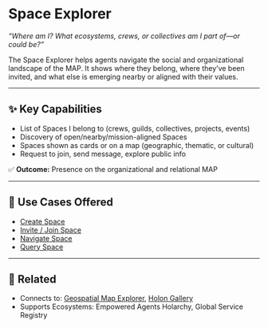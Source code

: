 # Space Explorer

_“Where am I? What ecosystems, crews, or collectives am I part of—or could be?”_

The Space Explorer helps agents navigate the social and organizational landscape of the MAP. It shows where they belong, where they’ve been invited, and what else is emerging nearby or aligned with their values.

---

## ✨ Key Capabilities

- List of Spaces I belong to (crews, guilds, collectives, projects, events)
- Discovery of open/nearby/mission-aligned Spaces
- Spaces shown as cards or on a map (geographic, thematic, or cultural)
- Request to join, send message, explore public info

✅ **Outcome:** Presence on the organizational and relational MAP

---

## 📒 Use Cases Offered

- [Create Space](../use-cases/create-space.md)
- [Invite / Join Space](../use-cases/invite-join-space.md)
- [Navigate Space](../use-cases/navigate-space.md)
- [Query Space](../use-cases/query-space.md)

---

## 🔗 Related

- Connects to: [Geospatial Map Explorer](./geospatial-map-explorer.md), [Holon Gallery](./holon-gallery.md)
- Supports Ecosystems: Empowered Agents Holarchy, Global Service Registry